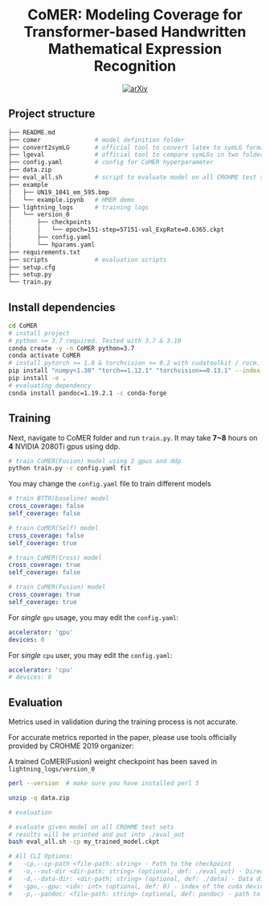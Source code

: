 <div align="center">    
 
# CoMER: Modeling Coverage for Transformer-based Handwritten Mathematical Expression Recognition  
 
[![arXiv](https://img.shields.io/badge/arXiv-2207.04410-b31b1b.svg)](https://arxiv.org/abs/2207.04410)

</div>

## Project structure
```bash
├── README.md
├── comer               # model definition folder
├── convert2symLG       # official tool to convert latex to symLG format
├── lgeval              # official tool to compare symLGs in two folder
├── config.yaml         # config for CoMER hyperparameter
├── data.zip
├── eval_all.sh         # script to evaluate model on all CROHME test sets
├── example
│   ├── UN19_1041_em_595.bmp
│   └── example.ipynb   # HMER demo
├── lightning_logs      # training logs
│   └── version_0
│       ├── checkpoints
│       │   └── epoch=151-step=57151-val_ExpRate=0.6365.ckpt
│       ├── config.yaml
│       └── hparams.yaml
├── requirements.txt
├── scripts             # evaluation scripts
├── setup.cfg
├── setup.py
└── train.py
```

## Install dependencies   
```bash
cd CoMER
# install project 
# python >= 3.7 required. Tested with 3.7 & 3.10
conda create -y -n CoMER python=3.7
conda activate CoMER
# install pytorch >= 1.8 & torchvision >= 0.2 with cudatoolkit / rocm.
pip install "numpy<1.30" "torch==1.12.1" "torchvision==0.13.1" --index-url https://download.pytorch.org/whl/cu116
pip install -e .
# evaluating dependency
conda install pandoc=1.19.2.1 -c conda-forge

 ```

## Training
Next, navigate to CoMER folder and run `train.py`. It may take **7~8** hours on **4** NVIDIA 2080Ti gpus using ddp.
```bash
# train CoMER(Fusion) model using 2 gpus and ddp
python train.py -c config.yaml fit
```

You may change the `config.yaml` file to train different models
```yaml
# train BTTR(baseline) model
cross_coverage: false
self_coverage: false

# train CoMER(Self) model
cross_coverage: false
self_coverage: true

# train CoMER(Cross) model
cross_coverage: true
self_coverage: false

# train CoMER(Fusion) model
cross_coverage: true
self_coverage: true
```

For _single_ `gpu` usage, you may edit the `config.yaml`:
```yaml
accelerator: 'gpu'
devices: 0
```

For _single_ `cpu` user, you may edit the `config.yaml`:
```yaml
accelerator: 'cpu'
# devices: 0
```

## Evaluation
Metrics used in validation during the training process is not accurate.

For accurate metrics reported in the paper, please use tools officially provided by CROHME 2019 organizer:

A trained CoMER(Fusion) weight checkpoint has been saved in `lightning_logs/version_0`



```bash
perl --version  # make sure you have installed perl 5

unzip -q data.zip

# evaluation

# evaluate given model on all CROHME test sets
# results will be printed and put into ./eval_out
bash eval_all.sh -cp my_trained_model.ckpt

# All CLI Options:
#   -cp,--cp-path <file-path: string> - Path to the checkpoint
#   -o,--out-dir <dir-path: string> (optional, def: ./eval_out) - Directory in which all results will be copied to
#   -d,--data-dir: <dir-path: string> (optional, def: ./data) - Data directory of the unzipped data.zip
#   -gpu,--gpu: <idx: int> (optional, def: 0) - index of the cuda device to use
#   -p,--pandoc: <file-path: string> (optional, def: pandoc) - path to the pandoc executable, if it needs to be overwritten
```